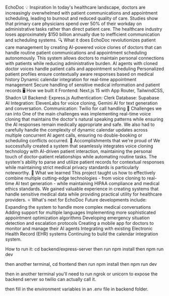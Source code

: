 EchoDoc
💡 Inspiration 
In today's healthcare landscape, doctors are increasingly overwhelmed with patient communications and appointment scheduling, leading to burnout and reduced quality of care. Studies show that primary care physicians spend over 50% of their workday on administrative tasks rather than direct patient care. The healthcare industry loses approximately $150 billion annually due to inefficient communication and scheduling systems.
🔍 What it does
EchoDoc revolutionizes patient care management by creating AI-powered voice clones of doctors that can handle routine patient communications and appointment scheduling autonomously. This system allows doctors to maintain personal connections with patients while reducing administrative burden.
AI agents with cloned doctor voices handle patient calls and appointment scheduling
Personalized patient profiles ensure contextually aware responses based on medical history
Dynamic calendar integration for real-time appointment management
Secure handling of sensitive medical information and patient records
🖥️ How we built it
Frontend: Next.js 15 with App Router, TailwindCSS, Shadcn UI
Backend: Express.js
Authentication: Clerk
Database: Supabase
AI Integration: ElevenLabs for voice cloning, Gemini AI for text generation and conversation.
Communication: Twilio for call handling
🤔 Challenges we ran into 
One of the main challenges was implementing real-time voice cloning that maintains the doctor's natural speaking patterns while ensuring the AI responses remain medically appropriate and safe. We also had to carefully handle the complexity of dynamic calendar updates across multiple concurrent AI agent calls, ensuring no double-booking or scheduling conflicts occurred.
🎉 Accomplishments that we're proud of 
We successfully created a system that seamlessly integrates voice cloning technology with AI-driven patient interaction, maintaining the personal touch of doctor-patient relationships while automating routine tasks. The system's ability to parse and utilize patient records for contextual responses while maintaining strict medical privacy standards is particularly noteworthy.
📕 What we learned 
This project taught us how to effectively combine multiple cutting-edge technologies - from voice cloning to real-time AI text generation - while maintaining HIPAA compliance and medical ethics standards. We gained valuable experience in creating systems that handle sensitive medical data while providing practical utility for healthcare providers.
⭐ What's next for EchoDoc
Future developments include:
Expanding the system to handle more complex medical conversations
Adding support for multiple languages
Implementing more sophisticated appointment optimization algorithms
Developing emergency situation detection and escalation protocols
Creating a mobile app for doctors to monitor and manage their AI agents
Integrating with existing Electronic Health Record (EHR) systems
Continuing to build the calendar integration system.

How to run it:
cd backend/express-server then run npm install then npm run dev

then another terminal, cd frontend then run npm install then npm run dev

then in another terminal you'll need to run ngrok or unicorn to expose the backend server so twilio can actually call it.

then fill in the environment variables in an .env file in backend folder.

